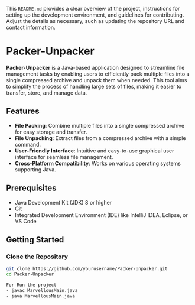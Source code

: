 
This `README.md` provides a clear overview of the project, instructions for setting up the development environment, and guidelines for contributing. Adjust the details as necessary, such as updating the repository URL and contact information.

# Packer-Unpacker

**Packer-Unpacker** is a Java-based application designed to streamline file management tasks by enabling users to efficiently pack multiple files into a single compressed archive and unpack them when needed. This tool aims to simplify the process of handling large sets of files, making it easier to transfer, store, and manage data.

## Features

- **File Packing**: Combine multiple files into a single compressed archive for easy storage and transfer.
- **File Unpacking**: Extract files from a compressed archive with a simple command.
- **User-Friendly Interface**: Intuitive and easy-to-use graphical user interface for seamless file management.
- **Cross-Platform Compatibility**: Works on various operating systems supporting Java.

## Prerequisites

- Java Development Kit (JDK) 8 or higher
- Git
- Integrated Development Environment (IDE) like IntelliJ IDEA, Eclipse, or VS Code

## Getting Started

### Clone the Repository

```bash
git clone https://github.com/yourusername/Packer-Unpacker.git
cd Packer-Unpacker

For Run the project
- javac MarvellousMain.java
- java MarvellousMain.java
